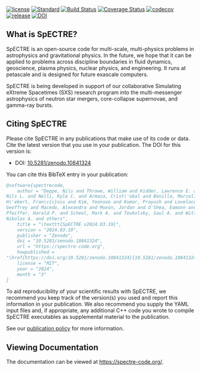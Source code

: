 [//]: # (Distributed under the MIT License.)
[//]: # (See LICENSE.txt for details.)

[![license](https://img.shields.io/badge/license-MIT-blue.svg)](https://github.com/sxs-collaboration/spectre/blob/develop/LICENSE.txt)
[![Standard](https://img.shields.io/badge/c%2B%2B-20-blue.svg)](https://en.wikipedia.org/wiki/C%2B%2B#Standardization)
[![Build Status](https://github.com/sxs-collaboration/spectre/workflows/Tests/badge.svg?branch=develop)](https://github.com/sxs-collaboration/spectre/actions)
[![Coverage Status](https://coveralls.io/repos/github/sxs-collaboration/spectre/badge.svg?branch=develop)](https://coveralls.io/github/sxs-collaboration/spectre?branch=develop)
[![codecov](https://codecov.io/gh/sxs-collaboration/spectre/branch/develop/graph/badge.svg)](https://codecov.io/gh/sxs-collaboration/spectre)
[![release](https://img.shields.io/badge/release-v2024.03.19-informational)](https://github.com/sxs-collaboration/spectre/releases/tag/v2024.03.19)
[![DOI](https://zenodo.org/badge/doi/10.5281/zenodo.10841324.svg)](https://doi.org/10.5281/zenodo.10841324)

## What is SpECTRE?

SpECTRE is an open-source code for multi-scale, multi-physics problems
in astrophysics and gravitational physics. In the future, we hope that
it can be applied to problems across discipline boundaries in fluid
dynamics, geoscience, plasma physics, nuclear physics, and
engineering. It runs at petascale and is designed for future exascale
computers.

SpECTRE is being developed in support of our collaborative Simulating
eXtreme Spacetimes (SXS) research program into the multi-messenger
astrophysics of neutron star mergers, core-collapse supernovae, and
gamma-ray bursts.

## Citing SpECTRE

Please cite SpECTRE in any publications that make use of its code or data. Cite
the latest version that you use in your publication. The DOI for this version
is:

- DOI: [10.5281/zenodo.10841324](https://doi.org/10.5281/zenodo.10841324)

You can cite this BibTeX entry in your publication:

<!-- The BibTeX entry below is updated automatically at releases -->
<!-- BIBTEX ENTRY -->
```bib
@software{spectrecode,
    author = "Deppe, Nils and Throwe, William and Kidder, Lawrence E. and Vu,
Nils L. and Nelli, Kyle C. and Armaza, Crist\'obal and Bonilla, Marceline S. and
H\'ebert, Fran\c{c}ois and Kim, Yoonsoo and Kumar, Prayush and Lovelace,
Geoffrey and Macedo, Alexandra and Moxon, Jordan and O'Shea, Eamonn and
Pfeiffer, Harald P. and Scheel, Mark A. and Teukolsky, Saul A. and Wittek,
Nikolas A. and others",
    title = "\texttt{SpECTRE v2024.03.19}",
    version = "2024.03.19",
    publisher = "Zenodo",
    doi = "10.5281/zenodo.10841324",
    url = "https://spectre-code.org",
    howpublished =
"\href{https://doi.org/10.5281/zenodo.10841324}{10.5281/zenodo.10841324}",
    license = "MIT",
    year = "2024",
    month = "3"
}
```
<!-- BIBTEX ENTRY -->

To aid reproducibility of your scientific results with SpECTRE, we recommend you
keep track of the version(s) you used and report this information in your
publication. We also recommend you supply the YAML input files and, if
appropriate, any additional C++ code you wrote to compile SpECTRE executables as
supplemental material to the publication.

See our [publication policy](https://spectre-code.org/publication_policies.html)
for more information.

## Viewing Documentation

The documentation can be viewed at https://spectre-code.org/.
